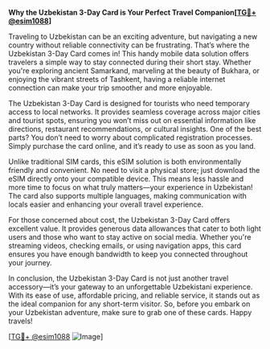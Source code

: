 **Why the Uzbekistan 3-Day Card is Your Perfect Travel Companion[[TG💪+ @esim1088](https://t.me/s/esim1088)]**

Traveling to Uzbekistan can be an exciting adventure, but navigating a new country without reliable connectivity can be frustrating. That’s where the Uzbekistan 3-Day Card comes in! This handy mobile data solution offers travelers a simple way to stay connected during their short stay. Whether you're exploring ancient Samarkand, marveling at the beauty of Bukhara, or enjoying the vibrant streets of Tashkent, having a reliable internet connection can make your trip smoother and more enjoyable.

The Uzbekistan 3-Day Card is designed for tourists who need temporary access to local networks. It provides seamless coverage across major cities and tourist spots, ensuring you won’t miss out on essential information like directions, restaurant recommendations, or cultural insights. One of the best parts? You don’t need to worry about complicated registration processes. Simply purchase the card online, and it’s ready to use as soon as you land. 

Unlike traditional SIM cards, this eSIM solution is both environmentally friendly and convenient. No need to visit a physical store; just download the eSIM directly onto your compatible device. This means less hassle and more time to focus on what truly matters—your experience in Uzbekistan! The card also supports multiple languages, making communication with locals easier and enhancing your overall travel experience.

For those concerned about cost, the Uzbekistan 3-Day Card offers excellent value. It provides generous data allowances that cater to both light users and those who want to stay active on social media. Whether you're streaming videos, checking emails, or using navigation apps, this card ensures you have enough bandwidth to keep you connected throughout your journey.

In conclusion, the Uzbekistan 3-Day Card is not just another travel accessory—it’s your gateway to an unforgettable Uzbekistani experience. With its ease of use, affordable pricing, and reliable service, it stands out as the ideal companion for any short-term visitor. So, before you embark on your Uzbekistan adventure, make sure to grab one of these cards. Happy travels!

[[TG💪+ @esim1088](https://t.me/s/esim1088) ![Image](https://i.postimg.cc/Y0z9fWf4/image.png)]